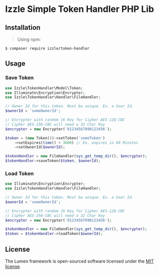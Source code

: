 # Izzle Simple Token Handler PHP Lib

## Installation

> Using npm:
 ```shell
 $ composer require izzle/token-handler
 ```

## Usage

### Save Token
```php
use Izzle\TokenHandler\Model\Token;
use Illuminate\Encryption\Encrypter;
use Izzle\TokenHandler\Handler\FileHandler;

// Owner Id for this token. Must be unique. Ex. a User Id.
$ownerId = 'someOwnerId';

// Encrypter with random 16 Key for Cipher AES-128-CBC
// Cipher AES-256-CBC will need a 32 Char Key
$encrypter = new Encrypter('01234567890123456');

$token = (new Token())->setToken('someToken')
    ->setExpires(time() + 3600) // Ex. expires in 60 Minutes
    ->setOwnerId($ownerId);

$tokenHandler = new FileHandler(sys_get_temp_dir(), $encrypter);
$tokenHandler->saveToken($token, $ownerId);
```

### Load Token
```php
use Illuminate\Encryption\Encrypter;
use Izzle\TokenHandler\Handler\FileHandler;

// Owner Id for this token. Must be unique. Ex. a User Id.
$ownerId = 'someOwnerId';

// Encrypter with random 16 Key for Cipher AES-128-CBC
// Cipher AES-256-CBC will need a 32 Char Key
$encrypter = new Encrypter('01234567890123456');

$tokenHandler = new FileHandler(sys_get_temp_dir(), $encrypter);
$token = $tokenHandler->loadToken($ownerId);
```

## License

The Lumen framework is open-sourced software licensed under the [MIT license](https://opensource.org/licenses/MIT).

